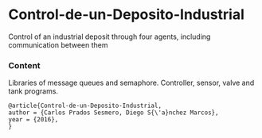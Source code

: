 # Control-de-un-Deposito-Industrial
Control of an industrial deposit through four agents, including communication between them

### Content

Libraries of message queues and semaphore. Controller, sensor, valve and tank programs.


```
@article{Control-de-un-Deposito-Industrial,
author = {Carlos Prados Sesmero, Diego S{\'a}nchez Marcos},
year = {2016},
}
```
